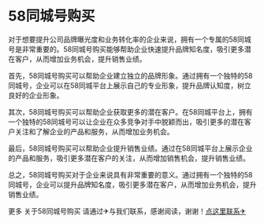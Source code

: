 # 58同城号购买

对于想要提升公司品牌曝光度和业务转化率的企业来说，拥有一个专属的58同城号是非常重要的。58同城号购买能够帮助企业快速提升品牌知名度，吸引更多潜在客户，从而增加业务机会，提升销售业绩。

首先，58同城号购买可以帮助企业建立独立的品牌形象。通过拥有一个独特的58同城号，企业可以在58同城平台上展示自己的专业形象，提升品牌认知度，树立良好的企业形象。

其次，58同城号购买可以帮助企业获取更多的潜在客户。在58同城平台上，拥有一个独特的58同城号可以让企业在众多竞争对手中脱颖而出，吸引更多的潜在客户关注和了解企业的产品和服务，从而增加业务机会。

最后，58同城号购买可以帮助企业提升销售业绩。通过在58同城平台上展示企业的产品和服务，吸引更多潜在客户的关注，从而增加销售机会，提升销售业绩。

总之，58同城号购买对于企业来说具有非常重要的意义。通过拥有一个独特的58同城号，企业可以提升品牌知名度，吸引更多潜在客户，从而增加业务机会，提升销售业绩。

更多 关于58同城号购买 请通过✈与我们联系，感谢阅读，谢谢！[点这里联系✈](https://www.k02.cc)